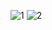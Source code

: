![1](https://user-images.githubusercontent.com/53713274/118904638-f5df2280-b922-11eb-9220-25d741c996ae.jpg)
![2](https://user-images.githubusercontent.com/53713274/118904641-f677b900-b922-11eb-8da2-29d5efeaa878.jpg)
